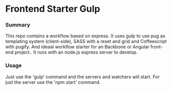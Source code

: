 # Frontend Starter Gulp

### Summary 
This repo contains a workflow based on express. It uses gulp to use pug as templating system (client-side), SASS with a reset and grid and Coffeescript with pugify. And ideaal workflow starter for an Backbone or Angular front-end project.. It runs with an node.js express server to develop. 

### Usage
Just use the 'gulp' command and the servers and watchers will start. For just the server use the 'npm start' command.

